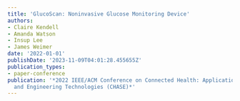 ```yaml
---
title: 'GlucoScan: Noninvasive Glucose Monitoring Device'
authors:
- Claire Kendell
- Amanda Watson
- Insup Lee
- James Weimer
date: '2022-01-01'
publishDate: '2023-11-09T04:01:28.455655Z'
publication_types:
- paper-conference
publication: '*2022 IEEE/ACM Conference on Connected Health: Applications, Systems
  and Engineering Technologies (CHASE)*'
---
```

